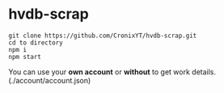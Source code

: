 # hvdb-scrap

```
git clone https://github.com/CronixYT/hvdb-scrap.git
cd to directory
npm i
npm start
```

You can use your **own account** or **without** to get work details. (./account/account.json)
